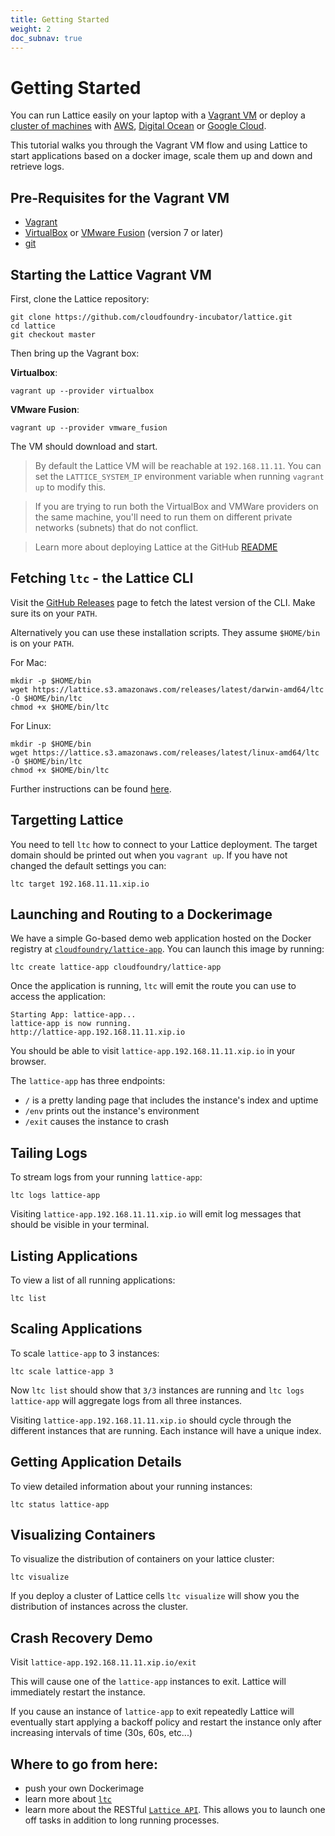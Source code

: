```yaml
---
title: Getting Started
weight: 2
doc_subnav: true
---
```


# Getting Started

You can run Lattice easily on your laptop with a [Vagrant VM](https://github.com/cloudfoundry-incubator/lattice#local-deployment) or deploy a [cluster of machines](https://github.com/cloudfoundry-incubator/lattice#clustered-deployment) with [AWS](https://github.com/cloudfoundry-incubator/lattice/blob/master/terraform/aws/README.md), [Digital Ocean](https://github.com/cloudfoundry-incubator/lattice/blob/master/terraform/digitalocean/README.md) or [Google Cloud](https://github.com/cloudfoundry-incubator/lattice/blob/master/terraform/google/README.md).

This tutorial walks you through the Vagrant VM flow and using Lattice to start applications based on a docker image, scale them up and down and retrieve logs.

## Pre-Requisites for the Vagrant VM

- [Vagrant](https://www.vagrantup.com)
- [VirtualBox](https://www.virtualbox.org) or [VMware Fusion](http://www.vmware.com/products/fusion) (version 7 or later)
- [git](https://git-scm.com)

## Starting the Lattice Vagrant VM

First, clone the Lattice repository:

    git clone https://github.com/cloudfoundry-incubator/lattice.git
    cd lattice
    git checkout master

Then bring up the Vagrant box:

**Virtualbox**:

    vagrant up --provider virtualbox

**VMware Fusion**:

    vagrant up --provider vmware_fusion

The VM should download and start.

> By default the Lattice VM will be reachable at `192.168.11.11`. You can set the `LATTICE_SYSTEM_IP` environment variable when running `vagrant up` to modify this.  

> If you are trying to run both the VirtualBox and VMWare providers on the same machine, you'll need to run them on different private networks (subnets) that do not conflict.

> Learn more about deploying Lattice at the GitHub [README](https://github.com/cloudfoundry-incubator/lattice/tree/master)

## Fetching `ltc` - the Lattice CLI

Visit the [GitHub Releases](https://github.com/cloudfoundry-incubator/lattice/releases) page to fetch the latest version of the CLI.  Make sure its on your `PATH`.

Alternatively you can use these installation scripts.  They assume `$HOME/bin` is on your `PATH`.

For Mac:

    mkdir -p $HOME/bin
    wget https://lattice.s3.amazonaws.com/releases/latest/darwin-amd64/ltc -O $HOME/bin/ltc
    chmod +x $HOME/bin/ltc

For Linux:

    mkdir -p $HOME/bin
    wget https://lattice.s3.amazonaws.com/releases/latest/linux-amd64/ltc -O $HOME/bin/ltc
    chmod +x $HOME/bin/ltc

Further instructions can be found [here](https://github.com/cloudfoundry-incubator/lattice/tree/master/ltc).

## Targetting Lattice

You need to tell `ltc` how to connect to your Lattice deployment.  The target domain should be printed out when you `vagrant up`.  If you have not changed the default settings you can:

    ltc target 192.168.11.11.xip.io

## Launching and Routing to a Dockerimage

We have a simple Go-based demo web application hosted on the Docker registry at [`cloudfoundry/lattice-app`](https://registry.hub.docker.com/cloudfoundry/lattice-app).  You can launch this image by running:

    ltc create lattice-app cloudfoundry/lattice-app

Once the application is running, `ltc` will emit the route you can use to access the application:

    Starting App: lattice-app...
    lattice-app is now running.
    http://lattice-app.192.168.11.11.xip.io

You should be able to visit `lattice-app.192.168.11.11.xip.io` in your browser.

The `lattice-app` has three endpoints:

- `/` is a pretty landing page that includes the instance's index and uptime
- `/env` prints out the instance's environment
- `/exit` causes the instance to crash

## Tailing Logs

To stream logs from your running `lattice-app`:

    ltc logs lattice-app

Visiting `lattice-app.192.168.11.11.xip.io` will emit log messages that should be visible in your terminal.

## Listing Applications

To view a list of all running applications:

    ltc list

## Scaling Applications

To scale `lattice-app` to 3 instances:

    ltc scale lattice-app 3

Now `ltc list` should show that `3/3` instances are running and `ltc logs lattice-app` will aggregate logs from all three instances.

Visiting `lattice-app.192.168.11.11.xip.io` should cycle through the different instances that are running.  Each instance will have a unique index.

## Getting Application Details

To view detailed information about your running instances:

    ltc status lattice-app

## Visualizing Containers

To visualize the distribution of containers on your lattice cluster:

    ltc visualize

If you deploy a cluster of Lattice cells `ltc visualize` will show you the distribution of instances across the cluster.

## Crash Recovery Demo

Visit `lattice-app.192.168.11.11.xip.io/exit`

This will cause one of the `lattice-app` instances to exit.  Lattice will immediately restart the instance.

If you cause an instance of `lattice-app` to exit repeatedly Lattice will eventually start applying a backoff policy and restart the instance only after increasing intervals of time (30s, 60s, etc...)

## Where to go from here:

- push your own Dockerimage
- learn more about [`ltc`](/docs/ltc.html)
- learn more about the RESTful [`Lattice API`](/docs/lattice-api.html).  This allows you to launch one off tasks in addition to long running processes.